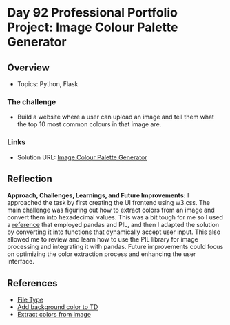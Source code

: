 # Day 92 Professional Portfolio Project: Image Colour Palette Generator

## Overview

- Topics: Python, Flask

### The challenge

- Build a website where a user can upload an image and tell them what the top 10 most common colours in that image are.
 
### Links

- Solution URL: [Image Colour Palette Generator](https://github.com/Mikerniker/100_Days_of_Python/tree/main/Day92)

## Reflection
**Approach, Challenges, Learnings, and Future Improvements:** 
I approached the task by first creating the UI frontend using w3.css. The main challenge was figuring out how to extract colors from an image and convert them into hexadecimal values. This was a bit tough for me so I used a [reference](https://curbal.com/curbal-learning-portal/extract-colors-from-a-web-image-using-python) that employed pandas and PIL, and then I adapted the solution by converting it into functions that dynamically accept user input. This also allowed me to review and learn how to use the PIL library for image processing and integrating it with pandas. Future improvements could focus on optimizing the color extraction process and enhancing the user interface.


## References
- [File Type](https://developer.mozilla.org/en-US/docs/Web/HTML/Element/input/file#unique_file_type_specifiers)
- [Add background color to TD](https://www.w3schools.com/tags/tag_td.asp)
- [Extract colors from image](https://curbal.com/curbal-learning-portal/extract-colors-from-a-web-image-using-python)